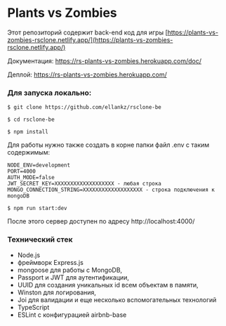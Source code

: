 # Plants vs Zombies

Этот репозиторий содержит back-end код для игры [https://plants-vs-zombies-rsclone.netlify.app/](https://plants-vs-zombies-rsclone.netlify.app/)

Документация: https://rs-plants-vs-zombies.herokuapp.com/doc/

Деплой: https://rs-plants-vs-zombies.herokuapp.com/


### Для запуска локально:

` $ git clone https://github.com/ellankz/rsclone-be `

` $ cd rsclone-be `

` $ npm install `

Для работы нужно также создать в корне папки файл .env с таким содержимым:

```
NODE_ENV=development
PORT=4000
AUTH_MODE=false
JWT_SECRET_KEY=XXXXXXXXXXXXXXXXXXX - любая строка
MONGO_CONNECTION_STRING=XXXXXXXXXXXXXXXXXXX - строка подключения к mongoDB
```

` $ npm run start:dev `

После этого сервер доступен по адресу http://localhost:4000/

### Технический стек

- Node.js
- фреймворк Express.js
- mongoose для работы с MongoDB, 
- Passport и JWT для аутентификации, 
- UUID для создания уникальных id всем объектам в памяти, 
- Winston для логирования, 
- Joi для валидации и еще несколько вспомогательных технологий
- TypeScript
- ESLint с конфигурацией airbnb-base
